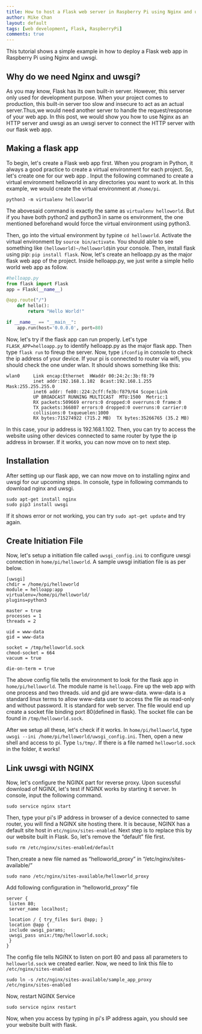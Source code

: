 ```yaml
---
title: How to host a Flask web server in Raspberry Pi using Nginx and uswgi
author: Mike Chan
layout: default
tags: [web development, Flask, RaspberryPi]
comments: true 
---
```


This tutorial shows a simple example in how to deploy a Flask web app in Raspberry Pi using Nginx and uwsgi.

<!--more-->

## Why do we need Nginx and uwsgi?

As you may know, Flask has its own built-in server. However, this server only used for development purpose. When your project comes to production, this built-in server too slow and insecure to act as an actual server.Thus,we would need another server to handle the request/response of your web app. In this post, we would show you how to use Nginx as an HTTP server and uwsgi as an uwsgi server to connect the HTTP server with our flask web app.  

## Making a flask app
To begin, let's create a Flask web app first. When you program in Python, it always a good practice to create a virtual environment for each project. So, let's create one for our web app . Input the following commaned to create a virtual environment helloworld in any directories you want to work at. In this example, we would create the virtual environment at ```/home/pi```.

```
python3 -m virtualenv helloworld
```

The abovesaid command is exactly the same as ```virtualenv helloworld```. But if you have both python2 and python3 in same os environment, the one mentioned beforehand would force the virtual environment using python3.

Then, go into the virtual environment by typine ```cd helloworld```. Activate the virtual environment by ```source bin/activate```. You should able to see something like ```(helloworld)~/helloworld$```in your console. Then, install flask using pip: ```pip install flask```. Now, let's create an helloapp.py as the major flask web app of the project. Inside helloapp.py, we just write a simple hello world web app as follow.

```python
#helloapp.py
from flask import Flask
app = Flask(__name__)

@app.route("/")
    def hello():
        return "Hello World!"

if __name__ == "__main__":
    app.run(host='0.0.0.0', port=80)
```

Now, let's try if the flask app can run properly. Let's type ```FLASK_APP=helloapp.py``` to identify helloapp.py as the major flask app. Then type ```flask run``` to fireup the server. Now, type ```ifconfig``` in console to check the ip address of your device. If your pi is connected to router via wifi, you should check the one under wlan. It should shows something like this:

```
wlan0     Link encap:Ethernet  HWaddr 00:24:2c:3b:f8:79  
          inet addr:192.168.1.102  Bcast:192.168.1.255  Mask:255.255.255.0
          inet6 addr: fe80::224:2cff:fe3b:f879/64 Scope:Link
          UP BROADCAST RUNNING MULTICAST  MTU:1500  Metric:1
          RX packets:509669 errors:0 dropped:0 overruns:0 frame:0
          TX packets:366807 errors:0 dropped:0 overruns:0 carrier:0
          collisions:0 txqueuelen:1000 
          RX bytes:715274922 (715.2 MB)  TX bytes:35266765 (35.2 MB)
```
In this case, your ip address is 192.168.1.102. Then, you can try to access the website using other devices connected to same router by type the ip address in browser. If it works, you can now move on to next step.

## Installation

After setting up our flask app, we can now move on to installing nginx and uwsgi for our upcoming steps. In console, type in following commands to download nginx and uwsgi.

```
sudo apt-get install nginx
sudo pip3 install uwsgi
```
If it shows error or not working, you can try ```sudo apt-get update``` and try again.

## Create Initiation File

Now, let's setup a initiation file called ```uwsgi_config.ini``` to configure uwsgi connection in ```home/pi/helloworld```. A sample uwsgi initiation file is as per below.

```code
[uwsgi]
chdir = /home/pi/helloworld  
module = helloapp:app       
virtualenv=/home/pi/helloworld/
plugins=python3

master = true                
processes = 1                
threads = 2                  

uid = www-data               
gid = www-data

socket = /tmp/helloworld.sock 
chmod-socket = 664
vacuum = true

die-on-term = true
```
The above config file tells the environment to look for the flask app in ```home/pi/helloworld```. The module name is ```helloapp```. Fire up the web app with one process and two threads. uid and gid are www-data. www-data is a standard linux terms to allow www-data user to access the file as read-only and without password. It is standard for web server. The file would end up create a socket file binding port 80(defined in flask). The socket file can be found in ```/tmp/helloworld.sock```. 

After we setup all these, let's check if it works. In ```home/pi/helloworld```, type ```uwsgi --ini /home/pi/helloworld/uwsgi_config.ini```. Then, open a new shell and access to pi. Type ```ls/tmp/```. If there is a file named ```helloworld.sock``` in the folder, it works! 

## Link uwsgi with NGINX
Now, let's configure the NGINX part for reverse proxy. Upon sucessful download of NGINX, let's test if NGINX works by starting it server. In console, input the following command.

```
sudo service nginx start
```

Then, type your pi's IP address in browser of a device connected to same router, you will find a NGINX site hosting there. It is because, NGINX has a default site host in ```etc/nginx/sites-enabled```. Next step is to replace this by our website built in Flask. So, let's remove the “default” file first. 

```
sudo rm /etc/nginx/sites-enabled/default
```

Then,create a new file named as “helloworld_proxy” in “/etc/nginx/sites-available/” 

```
sudo nano /etc/nginx/sites-available/helloworld_proxy
```
Add following configuration in “helloworld_proxy” file 

```code
server {
 listen 80;
 server_name localhost;

 location / { try_files $uri @app; }
 location @app {
 include uwsgi_params;
 uwsgi_pass unix:/tmp/helloworld.sock;
 }
}
```

The config file tells NGINX to listen on port 80 and pass all parameters to ```helloworld.sock``` we created earlier. Now, we need to link this file to ```/etc/nginx/sites-enabled```

```
sudo ln -s /etc/nginx/sites-available/sample_app_proxy /etc/nginx/sites-enabled
```
Now, restart NGINX Service 

```
sudo service nginx restart
```

Now, when you access by typing in pi's IP address again, you should see your website built with flask.

